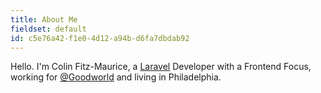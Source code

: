 ```yaml
---
title: About Me
fieldset: default
id: c5e76a42-f1e0-4d12-a94b-d6fa7dbdab92
---
```

Hello. I'm Colin Fitz-Maurice, a <a href="https://laravel.com/" target="_blank">Laravel</a> Developer with a Frontend Focus, working for <a href="#" data-toggle="tooltip" title="Some tooltip text!">@Goodworld</a> and living in Philadelphia.